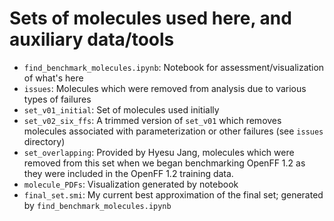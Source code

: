 # Sets of molecules used here, and auxiliary data/tools

- `find_benchmark_molecules.ipynb`: Notebook for assessment/visualization of what's here
- `issues`: Molecules which were removed from analysis due to various types of failures
- `set_v01_initial`: Set of molecules used initially
- `set_v02_six_ffs`: A trimmed version of `set_v01` which removes molecules associated with parameterization or other failures (see `issues` directory)
- `set_overlapping`: Provided by Hyesu Jang, molecules which were removed from this set when we began benchmarking OpenFF 1.2 as they were included in the OpenFF 1.2 training data.
- `molecule_PDFs`: Visualization generated by notebook
- `final_set.smi`: My current best approximation of the final set; generated by `find_benchmark_molecules.ipynb`
